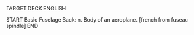 TARGET DECK
ENGLISH

START
Basic
Fuselage
Back: n. Body of an aeroplane. [french from fuseau spindle]
END
